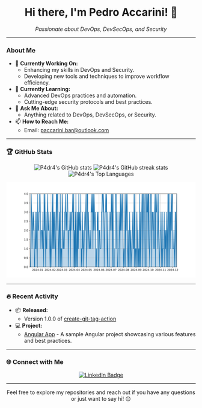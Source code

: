 <h1 align="center">Hi there, I'm Pedro Accarini! 👋</h1>

<p align="center">
  <em>Passionate about DevOps, DevSecOps, and Security</em>
</p>

---

### About Me
- 🔭 **Currently Working On:** 
  - Enhancing my skills in DevOps and Security.
  - Developing new tools and techniques to improve workflow efficiency.
- 🌱 **Currently Learning:** 
  - Advanced DevOps practices and automation.
  - Cutting-edge security protocols and best practices.
- 💬 **Ask Me About:** 
  - Anything related to DevOps, DevSecOps, or Security.
- 📫 **How to Reach Me:** 
  - Email: [paccarini.bar@outlook.com](mailto:paccarini.bar@outlook.com)

---

### 🏆 GitHub Stats
<p align="center">
  <img src="https://github-readme-stats.vercel.app/api?username=P4dr4&show_icons=true&theme=radical" alt="P4dr4's GitHub stats">
  <img src="https://github-readme-streak-stats.herokuapp.com/?user=P4dr4&theme=radical" alt="P4dr4's GitHub streak stats">
  <img src="https://github-readme-stats.vercel.app/api/top-langs/?username=P4dr4&layout=compact&theme=radical" alt="P4dr4's Top Languages">
</p>

<p align="center">
  <img src="https://raw.githubusercontent.com/P4dr4/P4dr4/output/dist/snake.svg" alt="GitHub Contribution Grid Snake Animation">
</p>

---

### 🔥 Recent Activity
- 📦 **Released:** 
  - Version 1.0.0 of [create-git-tag-action](https://github.com/P4dr4/create-git-tag-action)
- 💻 **Project:** 
  - [Angular App](https://github.com/P4dr4/angular-app) - A sample Angular project showcasing various features and best practices.

---

### 🌐 Connect with Me
<p align="center">
  <a href="https://www.linkedin.com/in/pedro-accarini-b8bbb61b4/">
    <img src="https://img.shields.io/badge/LinkedIn-0077B5?style=for-the-badge&logo=linkedin&logoColor=white" alt="LinkedIn Badge">
  </a>
</p>

---

<p align="center">
  Feel free to explore my repositories and reach out if you have any questions or just want to say hi! 😊
</p>
